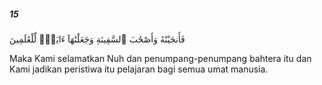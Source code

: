 ##### 15

<span class="ayah">فَأَنجَيْنَٰهُ وَأَصْحَٰبَ ٱلسَّفِينَةِ وَجَعَلْنَٰهَآ ءَايَةًۭ لِّلْعَٰلَمِينَ</span>

<span class="ayah_translation">Maka Kami selamatkan Nuh dan penumpang-penumpang bahtera itu dan Kami jadikan peristiwa itu pelajaran bagi semua umat manusia.</span>
